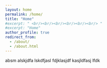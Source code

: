 ```yaml
---
layout: home
permalink: /home/
title: "Home"
#excerpt: " <br/><br/><br/><br/><br/><br/> "
#excerpt: "Home"
author_profile: true
redirect_from: 
  - /about/
  - /about.html
---
```




absm alskjdfa lskdfjasl fdjklasjdf kasjldfasj lfdk
